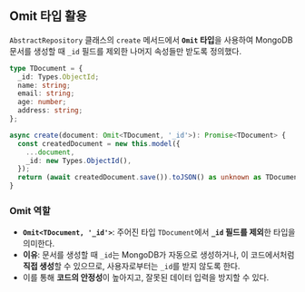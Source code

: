 ## Omit 타입 활용

`AbstractRepository` 클래스의 `create` 메서드에서 **`Omit` 타입**을 사용하여 MongoDB 문서를 생성할 때 `_id` 필드를 제외한 나머지 속성들만 받도록 정의했다.

```typescript
type TDocument = {
  _id: Types.ObjectId;
  name: string;
  email: string;
  age: number;
  address: string;
};

async create(document: Omit<TDocument, '_id'>): Promise<TDocument> {
  const createdDocument = new this.model({
    ...document,
    _id: new Types.ObjectId(),
  });
  return (await createdDocument.save()).toJSON() as unknown as TDocument;
}
```

### Omit 역할
- **`Omit<TDocument, '_id'>`**: 주어진 타입 `TDocument`에서 **`_id` 필드를 제외**한 타입을 의미한다.
- **이유**: 문서를 생성할 때 `_id`는 MongoDB가 자동으로 생성하거나, 이 코드에서처럼 **직접 생성**할 수 있으므로, 사용자로부터는 `_id`를 받지 않도록 한다.
- 이를 통해 **코드의 안정성**이 높아지고, 잘못된 데이터 입력을 방지할 수 있다.

